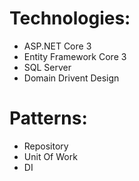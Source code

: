 # Technologies:
- ASP.NET Core 3
- Entity Framework Core 3
- SQL Server
- Domain Drivent Design
# Patterns:
- Repository 
- Unit Of Work
- DI

